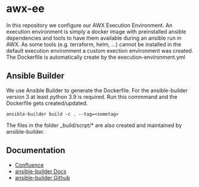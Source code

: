 # awx-ee

In this repository we configure our AWX Execution Environment. An execution environment is simply a docker image with preinstalled ansible dependencies and tools to have them available during an ansible run in AWX. As some tools (e.g. terraform, helm, ...) cannot be installed in the default execution environment a custom exection environment was created.
The Dockerfile is automatically create by the execution-environment.yml 

## Ansible Builder 
We use Ansible Builder to generate the Dockerfile. For the ansible-builder version 3 at least python 3.9 is required. Run this commmand and the Dockerfile gets created/updated. 

```
ansible-builder build -c . --tag=<sometag> 
```
The files in the folder _build/scrpt/* are also created and maintained by ansible-builder. 

## Documentation
- [Confluence](https://docs.dbildungscloud.de/display/PROD/AWX+Execution+Environment) 
- [ansible-builder Docs](https://ansible.readthedocs.io/projects/builder/en/stable/definition/)
- [ansible-builder Github](https://github.com/ansible/ansible-builder)
